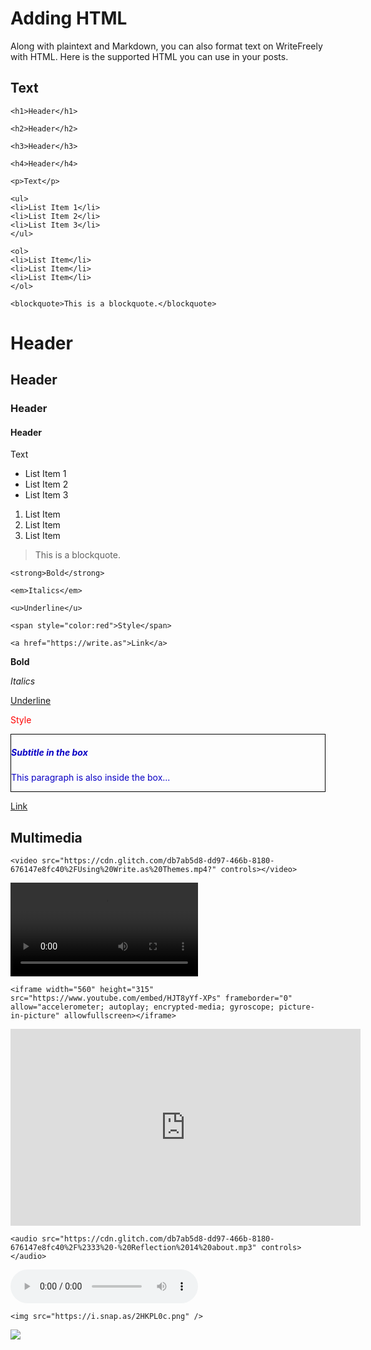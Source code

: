 # Adding HTML

Along with plaintext and Markdown, you can also format text on WriteFreely with HTML. Here is the supported HTML you can use in your posts.


## Text

```
<h1>Header</h1>

<h2>Header</h2>

<h3>Header</h3>

<h4>Header</h4>

<p>Text</p>

<ul>
<li>List Item 1</li>
<li>List Item 2</li>
<li>List Item 3</li>
</ul>

<ol>
<li>List Item</li>
<li>List Item</li>
<li>List Item</li>
</ol>

<blockquote>This is a blockquote.</blockquote>
```

<h1>Header</h1>

<h2>Header</h2>

<h3>Header</h3>

<h4>Header</h4>

<p>Text</p>

<ul>
<li>List Item 1</li>
<li>List Item 2</li>
<li>List Item 3</li>
</ul>

<ol>
<li>List Item</li>
<li>List Item</li>
<li>List Item</li>
</ol>

<blockquote>This is a blockquote.</blockquote>

```
<strong>Bold</strong>

<em>Italics</em>

<u>Underline</u>

<span style="color:red">Style</span>

<a href="https://write.as">Link</a>

```

<strong>Bold</strong>

<em>Italics</em>

<u>Underline</u>

<span style="color:red">Style</span>

<div id="myDiv" name="myDiv" title="Example Div Element" style="color: #0900C4; border: 1px solid black;">
  <h5>Subtitle in the box</h5>
  <p>This paragraph is also inside the box...</p>
</div>

<a href="https://write.as">Link</a>

## Multimedia

```
<video src="https://cdn.glitch.com/db7ab5d8-dd97-466b-8180-676147e8fc40%2FUsing%20Write.as%20Themes.mp4?" controls></video>
```

<video src="https://cdn.glitch.com/db7ab5d8-dd97-466b-8180-676147e8fc40%2FUsing%20Write.as%20Themes.mp4?" controls></video>


```
<iframe width="560" height="315" src="https://www.youtube.com/embed/HJT8yYf-XPs" frameborder="0" allow="accelerometer; autoplay; encrypted-media; gyroscope; picture-in-picture" allowfullscreen></iframe>
```

<iframe width="560" height="315" src="https://www.youtube.com/embed/HJT8yYf-XPs" frameborder="0" allow="accelerometer; autoplay; encrypted-media; gyroscope; picture-in-picture" allowfullscreen></iframe>


```
<audio src="https://cdn.glitch.com/db7ab5d8-dd97-466b-8180-676147e8fc40%2F%2333%20-%20Reflection%2014%20about.mp3" controls></audio>
```

<audio src="https://cdn.glitch.com/db7ab5d8-dd97-466b-8180-676147e8fc40%2F%2333%20-%20Reflection%2014%20about.mp3" controls></audio>


```
<img src="https://i.snap.as/2HKPL0c.png" />
```

<img src="https://i.snap.as/2HKPL0c.png" />
